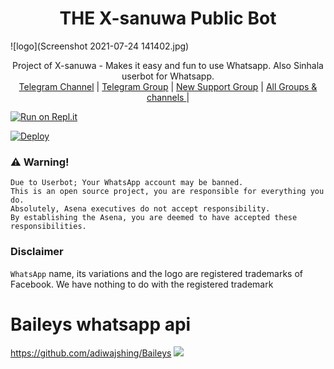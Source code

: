 <h1 align="center"><b> THE X-sanuwa Public Bot  </b></h1>

![logo](Screenshot 2021-07-24 141402.jpg)




<p align="center">
    Project of X-sanuwa - Makes it easy and fun to use Whatsapp. Also  Sinhala userbot for Whatsapp.
    <br>
        <a href="http://t.me/sanuwas">Telegram Channel</a> |
        <a href="https://t.me/sanuwa1">Telegram Group</a> |
        <a href="https://chat.whatsapp.com/H6ezRMDBWjA58dU21MfCmE">New Support Group</a> |
        <a href="https://t.me/unofficialplugin">All Groups & channels </a> |
    <br>
</p>

[![Run on Repl.it](https://repl.it/badge/github/phaticusthiccy/WhatsAsenaDuplicated)](https://replit.com/@lasindu123/XTROID)

[![Deploy](https://www.herokucdn.com/deploy/button.svg)](https://heroku.com/deploy?template=https://github.com/lasiyaWA/X-Troid)



### ⚠️ Warning! 
```
Due to Userbot; Your WhatsApp account may be banned.
This is an open source project, you are responsible for everything you do. 
Absolutely, Asena executives do not accept responsibility.
By establishing the Asena, you are deemed to have accepted these responsibilities.
```
### Disclaimer
`WhatsApp` name, its variations and the logo are registered trademarks of Facebook. We have nothing to do with the registered trademark


# Baileys whatsapp api 
https://github.com/adiwajshing/Baileys
[![](https://telegra.ph/file/1c742619b421e4713e414.jpg?size=50)](https://t.me/danumabots) 


